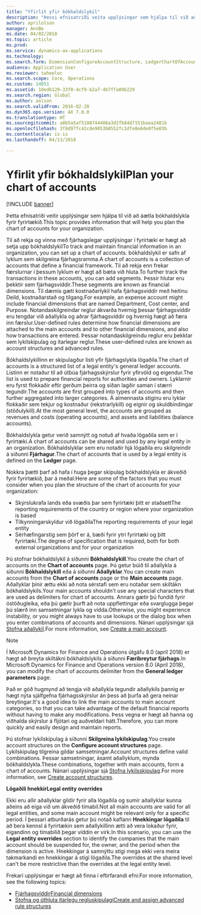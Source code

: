 ```yaml
---
title: "Yfirlit yfir bókhaldslykil"
description: "Þessi efnisatriði veita upplýsingar sem hjálpa til við að áætla bókhaldslykla fyrir fyrirtækið."
author: aprilolson
manager: AnnBe
ms.date: 04/02/2018
ms.topic: article
ms.prod: 
ms.service: dynamics-ax-applications
ms.technology: 
ms.search.form: DimensionConfigureAccountStructure, LedgerChartOfAccounts
audience: Application User
ms.reviewer: twheeloc
ms.search.scope: Core, Operations
ms.custom: 14051
ms.assetid: 10edb129-33f0-4cf9-b2a7-4b7ffa09b229
ms.search.region: Global
ms.author: aolson
ms.search.validFrom: 2016-02-28
ms.dyn365.ops.version: AX 7.0.0
ms.translationtype: HT
ms.sourcegitcommit: a8b5a5af5108744406a3d2fb84d7151baea2481b
ms.openlocfilehash: 3f8d97fc42cde9053b0552fc1dfe8e6de0f5e03b
ms.contentlocale: is-is
ms.lasthandoff: 04/13/2018

---
```


# <a name="plan-your-chart-of-accounts"></a><span data-ttu-id="95797-103">Yfirlit yfir bókhaldslykil</span><span class="sxs-lookup"><span data-stu-id="95797-103">Plan your chart of accounts</span></span>

[!INCLUDE [banner](../includes/banner.md)]

<span data-ttu-id="95797-104">Þetta efnisatriði veitir upplýsingar sem hjálpa til við að áætla bókhaldslykla fyrir fyrirtækið.</span><span class="sxs-lookup"><span data-stu-id="95797-104">This topic provides information that will help you plan the chart of accounts for your organization.</span></span>

<span data-ttu-id="95797-105">Til að rekja og vinna með fjárhagslegar upplýsingar í fyrirtæki er hægt að setja upp bókhaldslykil</span><span class="sxs-lookup"><span data-stu-id="95797-105">To track and maintain financial information in an organization, you can set up a chart of accounts.</span></span> <span data-ttu-id="95797-106">bókhaldslykil er safn af lyklum sem skilgreina fjárhagsramma.</span><span class="sxs-lookup"><span data-stu-id="95797-106">A chart of accounts is a collection of accounts that define a financial framework.</span></span> <span data-ttu-id="95797-107">Til að rekja enn frekar færslurnar í þessum lyklum er hægt að bæta við hluta.</span><span class="sxs-lookup"><span data-stu-id="95797-107">To further track the transactions in these accounts, you can add segments.</span></span> <span data-ttu-id="95797-108">Þessir hlutar eru þekktir sem fjárhagsvíddir.</span><span class="sxs-lookup"><span data-stu-id="95797-108">These segments are known as financial dimensions.</span></span> <span data-ttu-id="95797-109">Til dæmis gæti kostnaðarlykil hafa fjárhagsvíddir með heitinu Deild, kostnaðarstað og tilgang.</span><span class="sxs-lookup"><span data-stu-id="95797-109">For example, an expense account might include financial dimensions that are named Department, Cost center, and Purpose.</span></span> <span data-ttu-id="95797-110">Notandaskilgreindar reglur ákvarða hvernig þessar fjárhagsvíddir eru tengdar við aðallykla og aðrar fjárhagsvíddir og hvernig hægt að færa inn færslur.</span><span class="sxs-lookup"><span data-stu-id="95797-110">User-defined rules determine how financial dimensions are attached to the main accounts and to other financial dimensions, and also how transactions are entered.</span></span> <span data-ttu-id="95797-111">Þessar notandaskilgreindu reglur eru þekktar sem lykilskipulag og ítarlegar reglur.</span><span class="sxs-lookup"><span data-stu-id="95797-111">These user-defined rules are known as account structures and advanced rules.</span></span>

<span data-ttu-id="95797-112">Bókhaldslykillinn er skipulagður listi yfir fjárhagslykla lögaðila.</span><span class="sxs-lookup"><span data-stu-id="95797-112">The chart of accounts is a structured list of a legal entity's general ledger accounts.</span></span> <span data-ttu-id="95797-113">Listinn er notaður til að útbúa fjárhagsskýrslur fyrir yfirvöld og eigendur.</span><span class="sxs-lookup"><span data-stu-id="95797-113">The list is used to prepare financial reports for authorities and owners.</span></span> <span data-ttu-id="95797-114">Lyklarnir eru fyrst flokkaðir eftir gerðum þeirra og síðan lagðir saman í stærri tegundir.</span><span class="sxs-lookup"><span data-stu-id="95797-114">The accounts are first grouped into types of accounts and then further aggregated into larger categories.</span></span> <span data-ttu-id="95797-115">Á almennasta stiginu eru lyklar flokkaðir sem tekjur og kostnaður (rekstrarlykill) og eignir og skuldbindingar (stöðulykill).</span><span class="sxs-lookup"><span data-stu-id="95797-115">At the most general level, the accounts are grouped as revenues and costs (operating accounts), and assets and liabilities (balance accounts).</span></span>

<span data-ttu-id="95797-116">Bókhaldslykla getur verið samnýtt og notuð af hvaða lögaðila sem er í fyrirtæki.</span><span class="sxs-lookup"><span data-stu-id="95797-116">A chart of accounts can be shared and used by any legal entity in an organization.</span></span> <span data-ttu-id="95797-117">Bókhaldslyklar sem eru notaðir hjá lögaðila eru skilgreindir á síðunni **Fjárhagur**.</span><span class="sxs-lookup"><span data-stu-id="95797-117">The chart of accounts that is used by a legal entity is defined on the **Ledger** page.</span></span>

<span data-ttu-id="95797-118">Nokkra þætti þarf að hafa í huga þegar skipulag bókhaldslykla er ákveðið fyrir fyrirtækið, þar á meðal:</span><span class="sxs-lookup"><span data-stu-id="95797-118">Here are some of the factors that you must consider when you plan the structure of the chart of accounts for your organization:</span></span>

- <span data-ttu-id="95797-119">Skýrslukrafa lands eða svæðis þar sem fyrirtæki þitt er staðsett</span><span class="sxs-lookup"><span data-stu-id="95797-119">The reporting requirements of the country or region where your organization is based</span></span>
- <span data-ttu-id="95797-120">Tilkynningarskyldur við lögaðila</span><span class="sxs-lookup"><span data-stu-id="95797-120">The reporting requirements of your legal entity</span></span>
- <span data-ttu-id="95797-121">Sérhæfingarstig sem þörf er á, bæði fyrir ytri fyrirtæki og þitt fyrirtæki.</span><span class="sxs-lookup"><span data-stu-id="95797-121">The degree of specification that is required, both for both external organizations and for your organization</span></span>

<span data-ttu-id="95797-122">Þú stofnar bókhaldslykil á síðunni **Bókhaldslykill**.</span><span class="sxs-lookup"><span data-stu-id="95797-122">You create the chart of accounts on the **Chart of accounts** page.</span></span> <span data-ttu-id="95797-123">Þú getur búið til aðallykla á síðunni **Bókhaldslykill** eða á síðunni **Aðallyklar**.</span><span class="sxs-lookup"><span data-stu-id="95797-123">You can create main accounts from the **Chart of accounts** page or the **Main accounts** page.</span></span> <span data-ttu-id="95797-124">Aðallyklar þínir ættu ekki að nota sérstafi sem eru notaðar sem skiltákn bókhaldslykils.</span><span class="sxs-lookup"><span data-stu-id="95797-124">Your main accounts shouldn't use any special characters that are used as delimiters for chart of accounts.</span></span> <span data-ttu-id="95797-125">Annars gætir þú fundið fyrir óstöðugleika, eða þú gætir þurft að nota uppflettingar eða svarglugga þegar þú slærð inn samsetningar lykla og vídda.</span><span class="sxs-lookup"><span data-stu-id="95797-125">Otherwise, you might experience instability, or you might always have to use lookups or the dialog box when you enter combinations of accounts and dimensions.</span></span> <span data-ttu-id="95797-126">Nánari upplýsingar sjá [Stofna aðallykil](tasks/create-main-account.md).</span><span class="sxs-lookup"><span data-stu-id="95797-126">For more information, see [Create a main account](tasks/create-main-account.md).</span></span>

> [!NOTE]
> <span data-ttu-id="95797-127">Í Microsoft Dynamics for Finance and Operations útgáfu 8.0 (apríl 2018) er hægt að breyta skiltákni bókhaldslykils á síðunni **Færibreytur fjárhags**.</span><span class="sxs-lookup"><span data-stu-id="95797-127">In Microsoft Dynamics for Finance and Operations version 8.0 (April 2018), you can modify the chart of accounts delimiter from the **General ledger parameters** page.</span></span>

<span data-ttu-id="95797-128">Það er góð hugmynd að tengja við aðallykla tegundir aðallykils þannig er hægt nýta sjálfgefna fjárhagsskýrslur án þess að þurfa að gera neinar breytingar.</span><span class="sxs-lookup"><span data-stu-id="95797-128">It's a good idea to link the main accounts to main account categories, so that you can take advantage of the default financial reports without having to make any modifications.</span></span> <span data-ttu-id="95797-129">Þess vegna er hægt að hanna og viðhalda skýrslur á fljótari og auðveldari hátt.</span><span class="sxs-lookup"><span data-stu-id="95797-129">Therefore, you can more quickly and easily design and maintain reports.</span></span>

<span data-ttu-id="95797-130">Þú stofnar lykilskipulag á síðunni **Skilgreina lykilskipulag**.</span><span class="sxs-lookup"><span data-stu-id="95797-130">You create account structures on the **Configure account structures** page.</span></span> <span data-ttu-id="95797-131">Lykilskipulag tilgreina gildar samsetningar.</span><span class="sxs-lookup"><span data-stu-id="95797-131">Account structures define valid combinations.</span></span> <span data-ttu-id="95797-132">Þessar samsetningar, ásamt aðallyklum, mynda bókhaldslykla.</span><span class="sxs-lookup"><span data-stu-id="95797-132">These combinations, together with main accounts, form a chart of accounts.</span></span> <span data-ttu-id="95797-133">Nánari upplýsingar sjá [Stofna lykilsskipulag](tasks/create-account-structures.md).</span><span class="sxs-lookup"><span data-stu-id="95797-133">For more information, see [Create account structures](tasks/create-account-structures.md).</span></span>

<span data-ttu-id="95797-134">**Lögaðili hnekkir**</span><span class="sxs-lookup"><span data-stu-id="95797-134">**Legal entity overrides**</span></span>

<span data-ttu-id="95797-135">Ekki eru allir aðallyklar gildir fyrir alla lögaðila og sumir aðallyklar kunna aðeins að eiga við um ákveðið tímabil.</span><span class="sxs-lookup"><span data-stu-id="95797-135">Not all main accounts are valid for all legal entities, and some main account might be relevant only for a specific period.</span></span> <span data-ttu-id="95797-136">Í þessari atburðarás getur þú notað kaflann **Hnekkingar lögaðila** til að bera kennsl á fyrirtækin sem aðallykillinn ætti að vera lokaður fyrir, eigandinn og tímabilið þegar víddin er virk.</span><span class="sxs-lookup"><span data-stu-id="95797-136">In this scenario, you can use the **Legal entity overrides** section to identify the companies that the main account should be suspended for, the owner, and the period when the dimension is active.</span></span> <span data-ttu-id="95797-137">Hnekkingar á samnýttu stigi mega ekki vera meira takmarkandi en hnekkingar á stigi lögaðila.</span><span class="sxs-lookup"><span data-stu-id="95797-137">The overrides at the shared level can't be more restrictive than the overrides at the legal entity level.</span></span>

<span data-ttu-id="95797-138">Frekari upplýsingar er hægt að finna í eftirfarandi efni:</span><span class="sxs-lookup"><span data-stu-id="95797-138">For more information, see the following topics:</span></span>

- [<span data-ttu-id="95797-139">Fjárhagsvíddir</span><span class="sxs-lookup"><span data-stu-id="95797-139">Financial dimensions</span></span>](financial-dimensions.md)
- [<span data-ttu-id="95797-140">Stofna og úthluta ítarlegu regluskipulagi</span><span class="sxs-lookup"><span data-stu-id="95797-140">Create and assign advanced rule structures</span></span>](tasks/create-assign-advanced-rule-structures.md)

